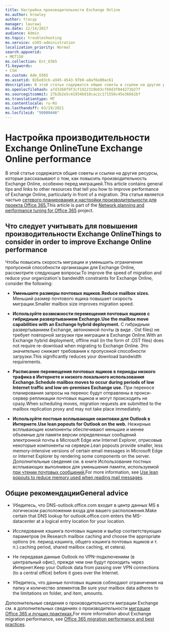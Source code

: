 ```yaml
---
title: Настройка производительности Exchange Online
ms.author: krowley
author: tracyp
manager: laurawi
ms.date: 12/14/2017
audience: Admin
ms.topic: troubleshooting
ms.service: o365-administration
localization_priority: Normal
search.appverid:
- MET150
ms.collection: Ent_O365
f1.keywords:
- CSH
ms.custom: Adm_O365
ms.assetid: 026e83cb-a945-4543-97b0-a8af6e80ac61
description: В этой статье содержатся общие советы и ссылки на другие ресурсы, которые рассказывают о том, как повысить производительность Exchange Online.
ms.openlocfilehash: a7d3268f9f3cf1922319b03cf69d3f044272b27f
ms.sourcegitcommit: 27b2b2e5c41934b918cac2c171556c45e36661bf
ms.translationtype: MT
ms.contentlocale: ru-RU
ms.lasthandoff: 03/19/2021
ms.locfileid: "50909446"
---
```

# <a name="tune-exchange-online-performance"></a><span data-ttu-id="d3ff9-103">Настройка производительности Exchange Online</span><span class="sxs-lookup"><span data-stu-id="d3ff9-103">Tune Exchange Online performance</span></span>

<span data-ttu-id="d3ff9-104">В этой статье содержатся общие советы и ссылки на другие ресурсы, которые рассказывают о том, как повысить производительность Exchange Online, особенно перед миграцией.</span><span class="sxs-lookup"><span data-stu-id="d3ff9-104">This article contains general tips and links to other resources that tell you how to improve performance of Exchange Online, particularly in front of a migration.</span></span> <span data-ttu-id="d3ff9-105">Эта статья является частью [сетевого планирования и настройки производительности для проекта Office 365.](./network-planning-and-performance.md)</span><span class="sxs-lookup"><span data-stu-id="d3ff9-105">This article is part of the [Network planning and performance tuning for Office 365](./network-planning-and-performance.md) project.</span></span>
   
## <a name="things-to-consider-in-order-to-improve-exchange-online-performance"></a><span data-ttu-id="d3ff9-106">Что следует учитывать для повышения производительности Exchange Online</span><span class="sxs-lookup"><span data-stu-id="d3ff9-106">Things to consider in order to improve Exchange Online performance</span></span>

<span data-ttu-id="d3ff9-107">Чтобы повысить скорость миграции и уменьшить ограничения пропускной способности организации для Exchange Online, рассмотрите следующие вопросы:</span><span class="sxs-lookup"><span data-stu-id="d3ff9-107">To improve the speed of migration and reduce your organization's bandwidth constraints for Exchange Online, consider the following:</span></span>
  
- <span data-ttu-id="d3ff9-108">**Уменьшите размеры почтовых ящиков.**</span><span class="sxs-lookup"><span data-stu-id="d3ff9-108">**Reduce mailbox sizes.**</span></span> <span data-ttu-id="d3ff9-109">Меньший размер почтового ящика повышает скорость миграции.</span><span class="sxs-lookup"><span data-stu-id="d3ff9-109">Smaller mailbox size improves migration speed.</span></span> 
    
- <span data-ttu-id="d3ff9-110">**Используйте возможности перемещения почтовых ящиков с гибридным развертыванием Exchange.**</span><span class="sxs-lookup"><span data-stu-id="d3ff9-110">**Use the mailbox move capabilities with an Exchange hybrid deployment.**</span></span> <span data-ttu-id="d3ff9-111">С гибридным развертыванием Exchange, автономной почты (в виде . Ost files) не требует повторной загрузки при миграции в Exchange Online.</span><span class="sxs-lookup"><span data-stu-id="d3ff9-111">With an Exchange hybrid deployment, offline mail (in the form of .OST files) does not require re-download when migrating to Exchange Online.</span></span> <span data-ttu-id="d3ff9-112">Это значительно снижает требования к пропускной способности загрузки.</span><span class="sxs-lookup"><span data-stu-id="d3ff9-112">This significantly reduces your download bandwidth requirements.</span></span> 
    
- <span data-ttu-id="d3ff9-113">**Расписание перемещения почтовых ящиков в периоды низкого трафика в Интернете и низкого локального использования Exchange.**</span><span class="sxs-lookup"><span data-stu-id="d3ff9-113">**Schedule mailbox moves to occur during periods of low Internet traffic and low on-premises Exchange use.**</span></span> <span data-ttu-id="d3ff9-114">При переносе планирования запросы на перенос будут отправлены в прокси-сервер репликации почтовых ящиков и могут происходить не сразу.</span><span class="sxs-lookup"><span data-stu-id="d3ff9-114">When scheduling moves, migration requests are submitted to the mailbox replication proxy and may not take place immediately.</span></span> 
    
- <span data-ttu-id="d3ff9-115">**Используйте постные всплывающие окантовки для Outlook в Интернете.**</span><span class="sxs-lookup"><span data-stu-id="d3ff9-115">**Use lean popouts for Outlook on the web.**</span></span> <span data-ttu-id="d3ff9-116">Нежирные всплывающие компоненты обеспечивают меньшие и менее объемные для памяти версии определенных сообщений электронной почты в Microsoft Edge или Internet Explorer, отрисовыв некоторые компоненты на сервере.</span><span class="sxs-lookup"><span data-stu-id="d3ff9-116">Lean popouts provide smaller, less memory-intensive versions of certain email messages in Microsoft Edge or Internet Explorer by rendering some components on the server.</span></span> <span data-ttu-id="d3ff9-117">Дополнительные сведения см. в книге Использование постных всплывающих выполнивок для уменьшения памяти, используемой [при чтении почтовых сообщений.](https://support.office.com/article/a6d6ba01-2562-4c3d-a8f1-78748dd506cf)</span><span class="sxs-lookup"><span data-stu-id="d3ff9-117">For more information, see [Use lean popouts to reduce memory used when reading mail messages](https://support.office.com/article/a6d6ba01-2562-4c3d-a8f1-78748dd506cf).</span></span>


## <a name="general-advice"></a><span data-ttu-id="d3ff9-118">Общие рекомендации</span><span class="sxs-lookup"><span data-stu-id="d3ff9-118">General advice</span></span>

- <span data-ttu-id="d3ff9-119">Убедитесь, что DNS-outlook.office.com входит в центр данных MS в логическом расположении входа для вашего расположения.</span><span class="sxs-lookup"><span data-stu-id="d3ff9-119">Make certain that DNS lookup for outlook.office.com enters the MS-datacenter at a logical entry location for your location.</span></span>

- <span data-ttu-id="d3ff9-120">Исследование кэшинга почтовых ящиков и выбор соответствующих параметров (re.</span><span class="sxs-lookup"><span data-stu-id="d3ff9-120">Research mailbox caching and choose the appropriate options (re.</span></span> <span data-ttu-id="d3ff9-121">период кэшинга, общего кэшинга почтовых ящиков и т. п.).</span><span class="sxs-lookup"><span data-stu-id="d3ff9-121">caching period, shared mailbox caching, et cetera).</span></span>

- <span data-ttu-id="d3ff9-122">Не передавая данные Outlook по VPN-подключениям (в центральный офис), прежде чем они будут проходить через Интернет.</span><span class="sxs-lookup"><span data-stu-id="d3ff9-122">Keep your Outlook data from passing over VPN connections (to a central office) before it goes over the Internet.</span></span>

- <span data-ttu-id="d3ff9-123">Убедитесь, что данные почтовых ящиков соблюдают ограничения на папку и количество элементов.</span><span class="sxs-lookup"><span data-stu-id="d3ff9-123">Be sure your mailbox data adheres to the limitations on folder, and item, amounts.</span></span>
    
<span data-ttu-id="d3ff9-124">Дополнительные сведения о производительности миграции Exchange см. в дополнительных сведениях о производительности [миграции Office 365 и лучших практиках.](https://support.office.com/article/d9acb371-fd6c-4c14-aa8e-db5cbe39aa57)</span><span class="sxs-lookup"><span data-stu-id="d3ff9-124">For more information about Exchange migration performance, see [Office 365 migration performance and best practices](https://support.office.com/article/d9acb371-fd6c-4c14-aa8e-db5cbe39aa57).</span></span>
